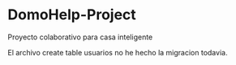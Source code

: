 # DomoHelp-Project
Proyecto colaborativo para casa inteligente

El archivo create table usuarios no he hecho la migracion todavia.